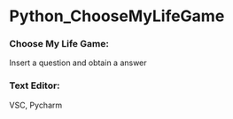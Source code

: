 # Python_ChooseMyLifeGame

### Choose My Life Game:
Insert a question and obtain a answer

### Text Editor: 
VSC, Pycharm

